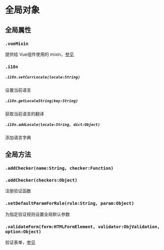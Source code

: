 # 全局对象

## 全局属性

### `.vueMixin`

提供给 Vue组件使用的 mixin，[参见](vueMixin.md)

### `.i18n`

##### `.i18n.setCurrLocale(locale:String)`

  设置当前语言

##### `.i18n.getLocaleString(key:String)`

  获取当前语言的翻译

##### `.i18n.addLocale(locale:String, dict:Object)`

  添加语言字典

## 全局方法

### `.addChecker(name:String, checker:Function)`
### `.addChecker(checkers:Object)`
注册验证函数

### `.setDefaultParamForRule(rule:String, param:Object)`
为指定验证规则设置全局默认参数

### `.validateForm(form:HTMLFormElement, validator:ObjValidation, option:Object)`

验证表单，[参见](validateForm.md)
